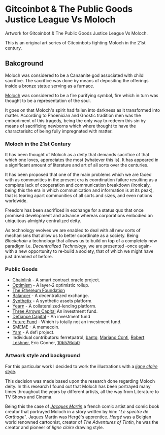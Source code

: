 # Gitcoinbot & The Public Goods Justice League Vs Moloch

Artwork for Gitcoinbot & The Public Goods Justice League Vs Moloch.

This is an original art series of Gitcoinbots fighting Moloch in the 21st century.

## Bakcground

Moloch was considered to be a Canaanite god associated with child sacrifice. The sacrifice
was done by means of depositing the offerings inside a bronze statue serving as a furnace.

[Moloch](https://mitologia.fandom.com/es/wiki/Moloch) was considered to be a fire purifying symbol, fire which in turn was thought to be
a representation of the soul.

It goes on that Moloch's spirit had fallen into darkness as it transformed into matter. According to
Phoenician and Gnostic tradition men was the embodiment of this tragedy, being the only way to redeem 
this sin by means of sacrificing newborns which where thought to have the characterisitc of being fully 
impregnated with matter.

### Moloch in the 21st Century

It has been thought of Moloch as a deity that demands sacrifice of that which one loves, appreciates
the most (whatever this is). It has appeared in a significant amount of literature and art of all sorts 
over the centuries.

It has been proposed that one of the main problems which we are faced with as communities in the present 
era is coordination failure resulting as a complete lack of cooperation and communication breakdown 
(ironicaly, being this the era in which communication and information is at its peak), that is tearing
apart communities of all sorts and sizes, and even nations worldwide.

Freedom has been sacrificed in exchange for a status quo that once promised development and advance
whereas corporations embodied an ubiquitous almighty centralized deity.

As technology evolves we are enabled to deal with all new sorts of mechanisms that allow us to better
coordinate as a society. Being *Blockchain* a technology that allows us to build on top of a completely new 
paradigm i.e. *Decentralized Technology*, we are presented -once again- with a new opportunity to re-build 
a society, that of which we might have just dreamed of before.

### Public Goods

- [Chainlink](https://chain.link/) - A smart contract oracle project.
- [Optimism](https://optimism.io/) - A layer-2 optimistic rollup.
- [The Ethereum Foundation](https://ethereum.foundation/)
- [Balancer](https://balancer.exchange/) - A decentralized exchange.
- [Synthetix](https://synthetix.io/) - A synthetic assets platform.
- [Yearn](https://yearn.finance/) - A collateralized-lending platform.
- [Three Arrows Capital](https://www.threearrowscap.com/about-us/) An investment fund.
- [Defiance Capital](https://twitter.com/defiancecapital) - An investment fund
- [Future Fund](https://twitter.com/future_fund_) - Which is totally not an investment fund.
- $MEME - A memecoin.
- [Yam](https://yam.finance/) - A defi project.
- Individual contributors: ferretpatrol, [bantg](https://twitter.com/bantg/), [Mariano Conti](https://twitter.com/nanexcool/), [Robert Leshner](https://twitter.com/rleshner/), Eric Conner, [10b576da0](https://twitter.com/10b57e6da0)

### Artwork style and background

For this particular work I decided to work the illustrations with a [*ligne claire* style](https://en.wikipedia.org/wiki/Ligne_claire).

This decision was made based upon the research done regarding Moloch deity. In this research I found out that 
Moloch has been portrayed many times throughout the years by different artists, all the way from Literature to 
TV Shows and Cinema.

Being this the case of [*Jacques Martin*](https://en.wikipedia.org/wiki/Jacques_Martin_(comics)) a french comic artist and comic book creator that portrayed 
Moloch in a story written by him: "*Le spectre de Carthage*". Jaques Martin was Hergé's apprentice. 
[*Hergé*](https://en.wikipedia.org/wiki/Herg%C3%A9) was a Belgian world renowned cartoonist, creator of *The Adventures of Tintin*, he was the 
creator and pioneer of *ligne claire* drawing style.